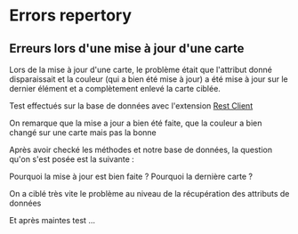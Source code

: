 # Errors repertory

## Erreurs lors d'une mise à jour d'une carte

Lors de la mise à jour d'une carte, le problème était que l'attribut donné disparaissait et la couleur (qui a bien été mise à jour) a été mise à jour sur le dernier élément et a complètement enlevé la carte ciblée.

Test effectués sur la base de données avec l'extension [Rest Client](https://marketplace.visualstudio.com/items?itemName=humao.rest-client)

On remarque que la mise a jour a bien été faite, que la couleur a bien changé sur une carte mais pas la bonne 

Après avoir checké les méthodes et notre base de données, la question qu'on s'est posée est la suivante :

Pourquoi la mise à jour est bien faite ? Pourquoi la dernière carte ? 

On a ciblé très vite le problème au niveau de la récupération des attributs de données


Et après maintes test ...